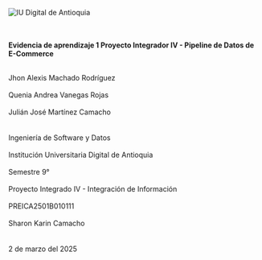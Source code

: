 ![IU Digital de Antioquia](https://www.iudigital.edu.co/images/11.-IU-DIGITAL.png)<br><br><br>

**Evidencia de aprendizaje 1 Proyecto Integrador IV - Pipeline de Datos de E-Commerce**<br><br>

Jhon Alexis Machado Rodríguez <br><br>
Quenia Andrea Vanegas Rojas <br><br>
Julián José Martínez Camacho <br><br><br>
Ingeniería de Software y Datos <br><br>
Institución Universitaria Digital de Antioquia <br><br>
Semestre 9° <br><br>
Proyecto Integrado IV - Integración de Información <br><br>
PREICA2501B010111 <br><br>
Sharon Karin Camacho <br><br><br>
2 de marzo del 2025
